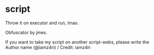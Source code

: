 # script

Throw it on executor and run,
lmao.

Obfuscator by jmes.

If you want to take my script on another script-webs, please write the Author name (@iamz4ri) / Credit: iamz4ri
